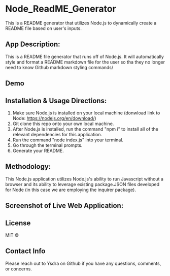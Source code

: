 # Node_ReadME_Generator
This is a README generator that utilizes Node.js to dynamically create a README file based on user's inputs.  

## App Description:
This is a README file generator that runs off of Node.js. It will automatically style and format a README markdown file for the user so tha they no longer need to know Github markdown styling commands/ 

## Demo 

## Installation & Usage Directions:
1. Make sure Node.js is installed on your local machine (donwload link to Node: https://nodejs.org/en/download/)
2. Git clone this repo onto your own local machine. 
3. After Node.js is installed, run the command "npm i" to install all of the relevant dependencies for this application.
4. Run the command "node index.js" into your terminal.
5. Go through the terminal prompts.
6. Generate your README. 

## Methodology:
This Node.js application utilizes Node.js's ability to run Javascript without a browser and its ability to leverage existing package.JSON files developed for Node (in this case we are employing the inquirer package). 

## Screenshot of Live Web Application:


## License 
MIT © 

## Contact Info
Please reach out to Ysdra on Github if you have any questions, comments, or concerns. 

